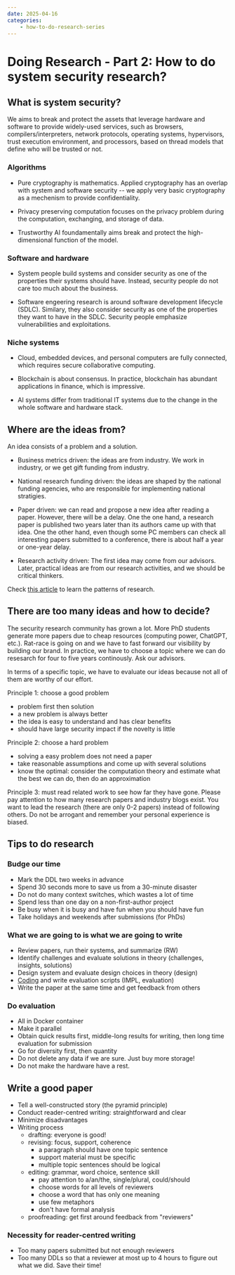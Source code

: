 ```yaml
---
date: 2025-04-16
categories:
    - how-to-do-research-series
---
```


# Doing Research - Part 2: How to do system security research?

## What is system security?

We aims to break and protect the assets that leverage hardware and software to
provide widely-used services, such as browsers, compilers/interpreters, network
protocols, operating systems, hypervisors, trust execution environment, and
processors, based on thread models that define who will be trusted or not.

<!-- more -->

### Algorithms

- Pure cryptography is mathematics. Applied cryptography has an overlap with
system and software security -- we apply very basic cryptography as a mechenism
to provide confidentiality.

- Privacy preserving computation focuses on the privacy problem during the
computation, exchanging, and storage of data.

- Trustworthy AI foundamentally aims break and protect the high-dimensional
function of the model.

### Software and hardware

- System people build systems and consider security as one of the properties
their systems should have. Instead, security people do not care too much about
the business.

- Software engeering research is around software development lifecycle (SDLC).
Similary, they also consider security as one of the properties they want to have
in the SDLC. Security people emphasize vulnerabilities and exploitations.

### Niche systems

- Cloud, embedded devices, and personal computers are fully connected, which
requires secure collaborative computing.

- Blockchain is about consensus. In practice, blockchain has abundant
applications in finance, which is impressive.

- AI systems differ from traditional IT systems due to the change in the whole
software and hardware stack.

## Where are the ideas from?

An idea consists of a problem and a solution.

- Business metrics driven: the ideas are from industry. We work in industry, or
we get gift funding from industry.

- National research funding driven: the ideas are shaped by the national funding
agencies, who are responsible for implementing national stratigies.

- Paper driven: we can read and propose a new idea after reading a paper.
However, there will be a delay. One the one hand, a research paper is published
two years later than its authors came up with that idea. One the other hand,
even though some PC members can check all interesting papers submitted to a
conference, there is about half a year or one-year delay.

- Research activity driven: The first idea may come from our advisors.  Later,
practical ideas are from our research activities, and we should be critical
thinkers.

Check [this
article](https://medium.com/digital-diplomacy/how-to-look-for-ideas-in-computer-science-research-7a3fa6f4696f)
to learn the patterns of research. 

## There are too many ideas and how to decide?

The security research community has grown a lot. More PhD students generate more
papers due to cheap resources (computing power, ChatGPT, etc.). Rat-race is
going on and we have to fast forward our visibility by building our brand. In
practice, we have to choose a topic where we can do resesarch for four to five
years continously. Ask our advisors.

In terms of a specific topic, we have to evaluate our ideas because not all of
them are worthy of our effort.

Principle 1: choose a good problem

- problem first then solution
- a new problem is always better
- the idea is easy to understand and has clear benefits
- should have large security impact if the novelty is little

Principle 2: choose a hard problem

- solving a easy problem does not need a paper
- take reasonable assumptions and come up with several solutions
- know the optimal: consider the computation theory and estimate what the best
we can do, then do an approximation

Principle 3: must read related work to see how far they have gone. Please pay
attention to how many research papers and industry blogs exist. You want to lead
the research (there are only 0-2 papers) instead of following others. Do not be
arrogant and remember your personal experience is biased.

## Tips to do research

### Budge our time

- Mark the DDL two weeks in advance
- Spend 30 seconds more to save us from a 30-minute disaster
- Do not do many context switches, which wastes a lot of time
- Spend less than one day on a non-first-author project
- Be busy when it is busy and have fun when you should have fun
- Take holidays and weekends after submissions (for PhDs)

### What we are going to is what we are going to write

- Review papers, run their systems, and summarize (RW)
- Identify challenges and evaluate solutions in theory (challenges, insights, solutions)
- Design system and evaluate design choices in theory (design)
- [Coding](p5-Summary-Research-SE.md) and write evaluation scripts (IMPL, evaluation)
- Write the paper at the same time and get feedback from others

### Do evaluation

- All in Docker container
- Make it parallel
- Obtain quick results first, middle-long results for writing, then long time evaluation for submission
- Go for diversity first, then quantity
- Do not delete any data if we are sure. Just buy more storage!
- Do not make the hardware have a rest.

## Write a good paper

- Tell a well-constructed story (the pyramid principle)
- Conduct reader-centred writing: straightforward and clear
- Minimize disadvantages
- Writing process
    + drafting: everyone is good!
    + revising: focus, support, coherence
        - a paragraph should have one topic sentence
        - support material must be specific
        - multiple topic sentences should be logical
    + editing: grammar, word choice, sentence skill
        + pay attention to a/an/the, single/plural, could/should
        + choose words for all levels of reviewers
        + choose a word that has only one meaning
        + use few metaphors
        + don't have formal analysis
    + proofreading: get first around feedback from "reviewers"

### Necessity for reader-centred writing

- Too many papers submitted but not enough reviewers
- Too many DDLs so that a reviewer at most up to 4 hours to figure out what we
did. Save their time!
